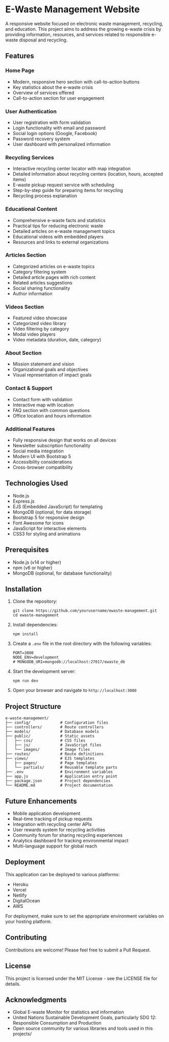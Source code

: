 # E-Waste Management Website

A responsive website focused on electronic waste management, recycling, and education. This project aims to address the growing e-waste crisis by providing information, resources, and services related to responsible e-waste disposal and recycling.

## Features

### Home Page
- Modern, responsive hero section with call-to-action buttons
- Key statistics about the e-waste crisis
- Overview of services offered
- Call-to-action section for user engagement

### User Authentication
- User registration with form validation
- Login functionality with email and password
- Social login options (Google, Facebook)
- Password recovery system
- User dashboard with personalized information

### Recycling Services
- Interactive recycling center locator with map integration
- Detailed information about recycling centers (location, hours, accepted items)
- E-waste pickup request service with scheduling
- Step-by-step guide for preparing items for recycling
- Recycling process explanation

### Educational Content
- Comprehensive e-waste facts and statistics
- Practical tips for reducing electronic waste
- Detailed articles on e-waste management topics
- Educational videos with embedded players
- Resources and links to external organizations

### Articles Section
- Categorized articles on e-waste topics
- Category filtering system
- Detailed article pages with rich content
- Related articles suggestions
- Social sharing functionality
- Author information

### Videos Section
- Featured video showcase
- Categorized video library
- Video filtering by category
- Modal video players
- Video metadata (duration, date, category)

### About Section
- Mission statement and vision
- Organizational goals and objectives
- Visual representation of impact goals

### Contact & Support
- Contact form with validation
- Interactive map with location
- FAQ section with common questions
- Office location and hours information

### Additional Features
- Fully responsive design that works on all devices
- Newsletter subscription functionality
- Social media integration
- Modern UI with Bootstrap 5
- Accessibility considerations
- Cross-browser compatibility

## Technologies Used

- Node.js
- Express.js
- EJS (Embedded JavaScript) for templating
- MongoDB (optional, for data storage)
- Bootstrap 5 for responsive design
- Font Awesome for icons
- JavaScript for interactive elements
- CSS3 for styling and animations

## Prerequisites

- Node.js (v14 or higher)
- npm (v6 or higher)
- MongoDB (optional, for database functionality)

## Installation

1. Clone the repository:
   ```
   git clone https://github.com/yourusername/ewaste-management.git
   cd ewaste-management
   ```

2. Install dependencies:
   ```
   npm install
   ```

3. Create a `.env` file in the root directory with the following variables:
   ```
   PORT=3000
   NODE_ENV=development
   # MONGODB_URI=mongodb://localhost:27017/ewaste_db
   ```

4. Start the development server:
   ```
   npm run dev
   ```

5. Open your browser and navigate to `http://localhost:3000`

## Project Structure

```
e-waste-management/
├── config/             # Configuration files
├── controllers/        # Route controllers
├── models/             # Database models
├── public/             # Static assets
│   ├── css/            # CSS files
│   ├── js/             # JavaScript files
│   └── images/         # Image files
├── routes/             # Route definitions
├── views/              # EJS templates
│   ├── pages/          # Page templates
│   └── partials/       # Reusable template parts
├── .env                # Environment variables
├── app.js              # Application entry point
├── package.json        # Project dependencies
└── README.md           # Project documentation
```

## Future Enhancements
- Mobile application development
- Real-time tracking of pickup requests
- Integration with recycling center APIs
- User rewards system for recycling activities
- Community forum for sharing recycling experiences
- Analytics dashboard for tracking environmental impact
- Multi-language support for global reach

## Deployment

This application can be deployed to various platforms:

- Heroku
- Vercel
- Netlify
- DigitalOcean
- AWS

For deployment, make sure to set the appropriate environment variables on your hosting platform.

## Contributing

Contributions are welcome! Please feel free to submit a Pull Request.

## License

This project is licensed under the MIT License - see the LICENSE file for details.

## Acknowledgments

- Global E-waste Monitor for statistics and information
- United Nations Sustainable Development Goals, particularly SDG 12: Responsible Consumption and Production
- Open source community for various libraries and tools used in this projects/
